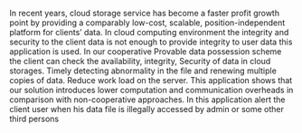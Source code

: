 In recent years, cloud storage service has become a faster profit growth point by providing a comparably low-cost, scalable, position-independent platform for clients’ data. In cloud computing environment the integrity and security to the client data is not enough to provide integrity to user data this application is used. In our cooperative Provable data possession scheme the client can check the availability, integrity, Security of data in cloud storages. Timely detecting abnormality in the file and renewing multiple copies of data. Reduce work load on the server. This application shows that our solution introduces lower computation and communication overheads in comparison with non-cooperative approaches. In this application alert the client user when his data file is illegally accessed by admin or some other third persons